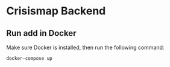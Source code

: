 # Crisismap Backend

## Run add in Docker

Make sure Docker is installed, then run the following command:
```
docker-compose up
```
